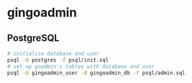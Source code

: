 # gingoadmin

## PostgreSQL

```bash
# initialise database and user
psql -U postgres -f psql/init.sql
# set up goadmin's tables with database and user
psql -U gingoadmin_user -d gingoadmin_db -f psql/admin.sql
```
